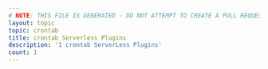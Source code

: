 ```yaml
---
# NOTE: THIS FILE IS GENERATED - DO NOT ATTEMPT TO CREATE A PULL REQUEST TO UPDATE THE DATA. 
layout: topic
topic: crontab
title: crontab Serverless Plugins
description: '1 crontab ServerLess Plugins'
count: 1
---
```

